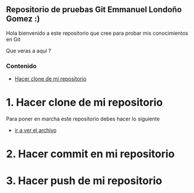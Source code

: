 ## Repositorio de pruebas Git Emmanuel Londoño Gomez :)

Hola bienvenido a este repositorio que cree para probar mis conocimientos en Git

Que veras a aquí ?

### Contenido
- [Hacer clone de mi repositorio](#1-hacer-clone-de-mi-repositorio)

# 1. Hacer clone de mi repositorio
Para poner en marcha este repositorio debes hacer lo siguiente 

- [ir a ver el archivo](./sql/like.sql)

# 2. Hacer commit en mi repositorio


# 3. Hacer push de mi repositorio
